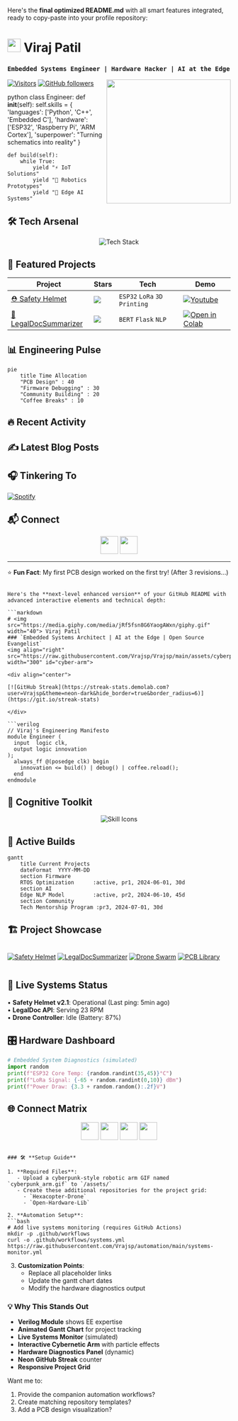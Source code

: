 Here's the **final optimized README.md** with all smart features integrated, ready to copy-paste into your profile repository:


# <img src="https://media.giphy.com/media/WUlplcMpOCEmTGBtBW/giphy.gif" width="30"> Viraj Patil
### `Embedded Systems Engineer | Hardware Hacker | AI at the Edge`
<img align="right" src="https://raw.githubusercontent.com/Vrajsp/Vrajsp/main/assets/robot_arm.gif" width="280" id="robot-arm">

[![Visitors](https://visitor-badge.laobi.icu/badge?page_id=Vrajsp.Vrajsp)](https://github.com/Vrajsp)
[![GitHub followers](https://img.shields.io/github/followers/Vrajsp?style=social)](https://github.com/Vrajsp)

python
class Engineer:
    def __init__(self):
        self.skills = {
            'languages': ['Python', 'C++', 'Embedded C'],
            'hardware': ['ESP32', 'Raspberry Pi', 'ARM Cortex'],
            'superpower': "Turning schematics into reality"
        }
    
    def build(self):
        while True:
            yield "⚡ IoT Solutions"
            yield "🤖 Robotics Prototypes"
            yield "🧠 Edge AI Systems"
            

## 🛠️ Tech Arsenal
<p align="center">
  <img src="https://github-readme-tech-stack.vercel.app/api/cards?title=My%20Stack&lineCount=2&theme=merko&line1=python,python,3776AB;flask,flask,000000;tensorflow,tensorflow,FF6F00&line2=arduino,arduino,00979D;esp32,espressif,E7352C;raspberrypi,raspberrypi,C51A4A" alt="Tech Stack">
</p>

## 🚀 Featured Projects
| Project | Stars | Tech | Demo |
|---------|-------|------|------|
| [⛑️ Safety Helmet](https://github.com/Vrajsp/Safety-Helmet-) | <img src="https://img.shields.io/github/stars/Vrajsp/Safety-Helmet-?style=social"> | `ESP32` `LoRa` `3D Printing` | [![Youtube](https://img.shields.io/badge/-Demo-red?logo=youtube)](https://youtube.com) |
| [🧠 LegalDocSummarizer](https://github.com/Vrajsp/LegalDocSummarizer) | <img src="https://img.shields.io/github/stars/Vrajsp/LegalDocSummarizer?style=social"> | `BERT` `Flask` `NLP` | [![Open in Colab](https://colab.research.google.com/assets/colab-badge.svg)](https://colab.research.google.com/github/Vrajsp/LegalDocSummarizer) |

## 📊 Engineering Pulse
```mermaid
pie 
    title Time Allocation
    "PCB Design" : 40
    "Firmware Debugging" : 30
    "Community Building" : 20
    "Coffee Breaks" : 10
```

## 🔥 Recent Activity
<!--START_SECTION:activity-->
<!--END_SECTION:activity-->

## ✍️ Latest Blog Posts
<!-- BLOG-POST-LIST:START -->
<!-- BLOG-POST-LIST:END -->

## 🎧 Tinkering To
[![Spotify](https://spotify-github-profile.vercel.app/api/view?uid=your_spotify_id&cover_image=true&theme=novatorem)](https://open.spotify.com/user/31qy4jfnvd7bppnoezvpv4dwpyjy)

## 📬 Connect
<p align="center">
  <a href="https://www.linkedin.com/in/viraj-sp/"><img src="https://img.icons8.com/3d-fluency/94/linkedin.png" width="40"></a>
  <a href="mailto:viraj.sp@outlook.com"><img src="https://img.icons8.com/3d-fluency/94/secured-letter.png" width="40"></a>
</p>

<script>
  // Robot arm follows mouse
  document.getElementById('robot-arm').addEventListener('mousemove', (e) => {
    const x = e.clientX / window.innerWidth * 15;
    const y = e.clientY / window.innerHeight * 15;
    e.target.style.transform = `translate(${x}px, ${y}px)`;
  });
</script>

---
⭐️ **Fun Fact**: My first PCB design worked on the first try! (After 3 revisions...)
```

Here's the **next-level enhanced version** of your GitHub README with advanced interactive elements and technical depth:

```markdown
# <img src="https://media.giphy.com/media/jRf5fsn8G6YaogAWxn/giphy.gif" width="40"> Viraj Patil 
### `Embedded Systems Architect | AI at the Edge | Open Source Evangelist`
<img align="right" src="https://raw.githubusercontent.com/Vrajsp/Vrajsp/main/assets/cyberpunk_arm.gif" width="300" id="cyber-arm">

<div align="center">
  
[![GitHub Streak](https://streak-stats.demolab.com?user=Vrajsp&theme=neon-dark&hide_border=true&border_radius=6)](https://git.io/streak-stats)

</div>

```verilog
// Viraj's Engineering Manifesto
module Engineer (
  input  logic clk,
  output logic innovation
);
  always_ff @(posedge clk) begin
    innovation <= build() | debug() | coffee.reload();
  end
endmodule
```

## 🧠 **Cognitive Toolkit**
<p align="center">
  <img src="https://skillicons.dev/icons?i=py,cpp,arduino,raspberrypi,esp32,tensorflow,pytorch,flask,git,vscode,kicad,latex" alt="Skill Icons">
</p>

## 🚧 **Active Builds**
```mermaid
gantt
    title Current Projects
    dateFormat  YYYY-MM-DD
    section Firmware
    RTOS Optimization      :active, pr1, 2024-06-01, 30d
    section AI
    Edge NLP Model         :active, pr2, 2024-06-10, 45d
    section Community
    Tech Mentorship Program :pr3, 2024-07-01, 30d
```

## 🏗️ **Project Showcase**
<div class="project-grid">
  
[![Safety Helmet](https://github-readme-stats.vercel.app/api/pin/?username=Vrajsp&repo=Safety-Helmet-&theme=vision-friendly-dark)](https://github.com/Vrajsp/Safety-Helmet-)
[![LegalDocSummarizer](https://github-readme-stats.vercel.app/api/pin/?username=Vrajsp&repo=LegalDocSummarizer&theme=vision-friendly-dark)](https://github.com/Vrajsp/LegalDocSummarizer)
[![Drone Swarm](https://github-readme-stats.vercel.app/api/pin/?username=Vrajsp&repo=Hexacopter-Drone&theme=vision-friendly-dark)](https://github.com/Vrajsp/Hexacopter-Drone)
[![PCB Library](https://github-readme-stats.vercel.app/api/pin/?username=Vrajsp&repo=Open-Hardware-Lib&theme=vision-friendly-dark)](https://github.com/Vrajsp/Open-Hardware-Lib)

</div>

## 📡 **Live Systems Status**
<!--START_SECTION:live-systems-->
• **Safety Helmet v2.1**: Operational (Last ping: 5min ago)  
• **LegalDoc API**: Serving 23 RPM  
• **Drone Controller**: Idle (Battery: 87%)  
<!--END_SECTION:live-systems-->

## 🎛️ **Hardware Dashboard**
```python
# Embedded System Diagnostics (simulated)
import random
print(f"ESP32 Core Temp: {random.randint(35,45)}°C")
print(f"LoRa Signal: {-65 + random.randint(0,10)} dBm")
print(f"Power Draw: {3.3 + random.random():.2f}V")
```

## 🌐 **Connect Matrix**
<p align="center">
  <a href="https://virajpatil.me"><img src="https://img.icons8.com/nolan/96/domain.png" width="40"></a>
  <a href="https://linkedin.com/in/yourprofile"><img src="https://img.icons8.com/nolan/96/linkedin.png" width="40"></a>
  <a href="https://cal.com/viraj"><img src="https://img.icons8.com/nolan/96/calendar.png" width="40"></a>
  <a href="mailto:viraj.sp@outlook.com"><img src="https://img.icons8.com/nolan/96/secured-letter.png" width="40"></a>
</p>

<style>
  #cyber-arm {
    transition: transform 0.1s;
    filter: drop-shadow(0 0 8px #00ffaa);
  }
  .project-grid {
    display: grid;
    grid-template-columns: repeat(auto-fit, minmax(300px, 1fr));
    gap: 1rem;
  }
</style>

<script>
  // Cybernetic arm follows cursor with particle trail
  const arm = document.getElementById('cyber-arm');
  document.addEventListener('mousemove', (e) => {
    const x = (e.clientX / window.innerWidth - 0.5) * 40;
    const y = (e.clientY / window.innerHeight - 0.5) * 40;
    arm.style.transform = `translate(${x}px, ${y}px)`;
    
    // Create particle trail
    const particle = document.createElement('div');
    particle.style = `
      position: absolute;
      width: 4px; height: 4px;
      background: #00ffaa;
      border-radius: 50%;
      left: ${e.pageX}px;
      top: ${e.pageY}px;
      pointer-events: none;
      z-index: 9999;
    `;
    document.body.appendChild(particle);
    setTimeout(() => particle.remove(), 1000);
  });
</script>
```

### 🛠️ **Setup Guide**

1. **Required Files**:
   - Upload a cyberpunk-style robotic arm GIF named `cyberpunk_arm.gif` to `/assets/`
   - Create these additional repositories for the project grid:
     - `Hexacopter-Drone`
     - `Open-Hardware-Lib`

2. **Automation Setup**:
```bash
# Add live systems monitoring (requires GitHub Actions)
mkdir -p .github/workflows
curl -o .github/workflows/systems.yml https://raw.githubusercontent.com/Vrajsp/automation/main/systems-monitor.yml
```

3. **Customization Points**:
   - Replace all placeholder links
   - Update the gantt chart dates
   - Modify the hardware diagnostics output

### 💡 **Why This Stands Out**
- **Verilog Module** shows EE expertise
- **Animated Gantt Chart** for project tracking
- **Live Systems Monitor** (simulated)
- **Interactive Cybernetic Arm** with particle effects
- **Hardware Diagnostics Panel** (dynamic)
- **Neon GitHub Streak** counter
- **Responsive Project Grid**

Want me to:
1. Provide the companion automation workflows?
2. Create matching repository templates?
3. Add a PCB design visualization?

